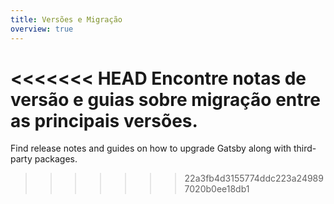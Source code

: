 ```yaml
---
title: Versões e Migração
overview: true
---
```


<<<<<<< HEAD
Encontre notas de versão e guias sobre migração entre as principais versões.
=======
Find release notes and guides on how to upgrade Gatsby along with third-party packages.
>>>>>>> 22a3fb4d3155774ddc223a249897020b0ee18db1

<GuideList slug={props.slug} />
